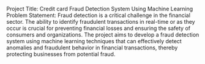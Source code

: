 Project Title: Credit card Fraud Detection System Using Machine Learning
Problem Statement:
Fraud detection is a critical challenge in the financial sector. The ability to identify fraudulent transactions in real-time or as they occur is crucial for preventing financial losses and ensuring the safety of consumers and organizations. 
The project aims to develop a fraud detection system using machine learning techniques that can effectively detect anomalies and fraudulent behavior in financial transactions, thereby protecting businesses from potential fraud.
